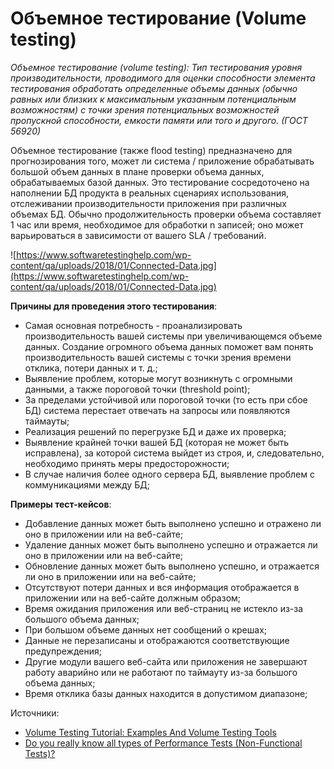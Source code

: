 # Объемное тестирование (Volume testing)

_Объемное тестирование (volume testing): Тип тестирования уровня производительности, проводимого для оценки способности элемента тестирования обработать определенные объемы данных (обычно равных или близких к максимальным указанным потенциальным возможностям) с точки зрения потенциальных возможностей пропускной способности, емкости памяти или того и другого. (ГОСТ 56920)_

Объемное тестирование (также flood testing) предназначено для прогнозирования того, может ли система / приложение обрабатывать большой объем данных в плане проверки объема данных, обрабатываемых базой данных. Это тестирование сосредоточено на наполнении БД продукта в реальных сценариях использования, отслеживании производительности приложения при различных объемах БД. Обычно продолжительность проверки объема составляет 1 час или время, необходимое для обработки n записей; оно может варьироваться в зависимости от вашего SLA / требований.

![https://www.softwaretestinghelp.com/wp-content/qa/uploads/2018/01/Connected-Data.jpg](https://www.softwaretestinghelp.com/wp-content/qa/uploads/2018/01/Connected-Data.jpg)

**Причины для проведения этого тестирования**:

* Самая основная потребность - проанализировать производительность вашей системы при увеличивающемся объеме данных. Создание огромного объема данных поможет вам понять производительность вашей системы с точки зрения времени отклика, потери данных и т. д.;
* Выявление проблем, которые могут возникнуть с огромными данными, а также пороговой точки (threshold point);
* За пределами устойчивой или пороговой точки (то есть при сбое БД) система перестает отвечать на запросы или появляются таймауты;
* Реализация решений по перегрузке БД и даже их проверка;
* Выявление крайней точки вашей БД (которая не может быть исправлена), за которой система выйдет из строя, и, следовательно, необходимо принять меры предосторожности;
* В случае наличия более одного сервера БД, выявление проблем с коммуникациями между БД;

**Примеры тест-кейсов**:

* Добавление данных может быть выполнено успешно и отражено ли оно в приложении или на веб-сайте;
* Удаление данных может быть выполнено успешно и отражается ли оно в приложении или на веб-сайте;
* Обновление данных может быть выполнено успешно, и отражается ли оно в приложении или на веб-сайте;
* Отсутствуют потери данных и вся информация отображается в приложении или на веб-сайте должным образом;
* Время ожидания приложения или веб-страниц не истекло из-за большого объема данных;
* При большом объеме данных нет сообщений о крешах;
* Данные не перезаписаны и отображаются соответствующие предупреждения;
* Другие модули вашего веб-сайта или приложения не завершают работу аварийно или не работают по таймауту из-за большого объема данных;
* Время отклика базы данных находится в допустимом диапазоне;

Источники:

* [Volume Testing Tutorial: Examples And Volume Testing Tools](https://www.softwaretestinghelp.com/what-is-volume-testing/)
* [Do you really know all types of Performance Tests (Non-Functional Tests)?](https://perfmatrix.blogspot.com/2017/01/type-of-performance-test.html)
